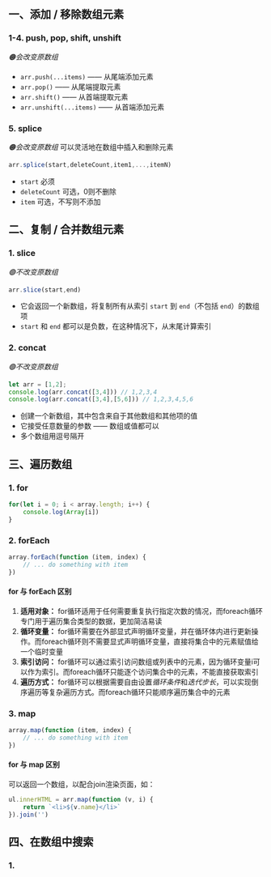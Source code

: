 ## 一、添加 / 移除数组元素

### 1-4. push, pop, shift, unshift
*🟠会改变原数组*
- `arr.push(...items)` —— 从尾端添加元素
- `arr.pop()` —— 从尾端提取元素
- `arr.shift()` —— 从首端提取元素
- `arr.unshift(...items)` —— 从首端添加元素

### 5. splice 
*🟠会改变原数组*
可以灵活地在数组中插入和删除元素
```js
arr.splice(start,deleteCount,item1,...,itemN)
```

- `start` 必须
- `deleteCount` 可选，0则不删除
- `item` 可选，不写则不添加
## 二、复制 / 合并数组元素

### 1. slice
*🟢不改变原数组*
```js
arr.slice(start,end)
```

- 它会返回一个新数组，将复制所有从索引 `start` 到 `end`（不包括 `end`）的数组项
- `start` 和 `end` 都可以是负数，在这种情况下，从末尾计算索引
### 2. concat
*🟢不改变原数组*
```js
let arr = [1,2];
console.log(arr.concat([3,4])) // 1,2,3,4
console.log(arr.concat([3,4],[5,6])) // 1,2,3,4,5,6
```

- 创建一个新数组，其中包含来自于其他数组和其他项的值
- 它接受任意数量的参数 —— 数组或值都可以
- 多个数组用逗号隔开

## 三、遍历数组

### 1. for
```js
for(let i = 0; i < array.length; i++) { 
	console.log(Array[i]) 
}
```

### 2. forEach
```js
array.forEach(function (item, index) {
	// ... do something with item
})
```

#### for 与 forEach 区别
1. **适用对象：** for循环适用于任何需要重复执行指定次数的情况，而foreach循环专门用于遍历集合类型的数据，更加简洁易读
2. **循环变量：** for循环需要在外部显式声明循环变量，并在循环体内进行更新操作。而foreach循环则不需要显式声明循环变量，直接将集合中的元素赋值给一个临时变量
3. **索引访问：** for循环可以通过索引访问数组或列表中的元素，因为循环变量i可以作为索引。而foreach循环只能逐个访问集合中的元素，不能直接获取索引
4. **遍历方式：** for循环可以根据需要自由设置*循环条件*和*迭代步长*，可以实现倒序遍历等复杂遍历方式。而foreach循环只能顺序遍历集合中的元素

### 3. map
```js
array.map(function (item, index) { 
	// ... do something with item
})
```

#### for 与 map 区别
可以返回一个数组，以配合join渲染页面，如：
```js
ul.innerHTML = arr.map(function (v, i) {     
	return `<li>${v.name}</li>` 
}).join('')
```

## 四、在数组中搜索

### 1. 


